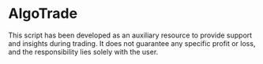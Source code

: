 # AlgoTrade
This script has been developed as an auxiliary resource to provide support and insights during trading. It does not guarantee any specific profit or loss, and the responsibility lies solely with the user.
